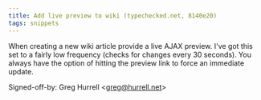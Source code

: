 ```yaml
---
title: Add live preview to wiki (typechecked.net, 8140e20)
tags: snippets
---
```


When creating a new wiki article provide a live AJAX preview. I've got this set to a fairly low frequency (checks for changes every 30 seconds). You always have the option of hitting the preview link to force an immediate update.

Signed-off-by: Greg Hurrell &lt;greg@hurrell.net&gt;

